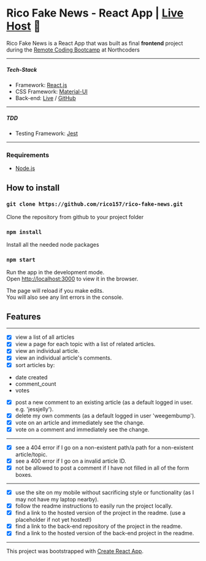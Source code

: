 # **Rico Fake News - React App** | [Live Host](https://rico-fake-news.netlify.app/) 👀


  Rico Fake News is a React App that was built as final **frontend** project during the [Remote Coding Bootcamp](https://northcoders.com/remote-coding-bootcamp) at Northcoders
  

  ---
##### Tech-Stack
* Framework: [React.js](https://reactjs.org/)
* CSS Framework: [Material-UI](https://material-ui.com/)
* Back-end: [Live](https://rico-nc-news.herokuapp.com/) / [GitHub](https://github.com/rico157/rico-fake-news-api)

---
##### TDD 
* Testing Framework: [Jest](https://jestjs.io/) 
---
### Requirements

* [Node.js](https://nodejs.org/)

## How to install


### `git clone https://github.com/rico157/rico-fake-news.git`

Clone the repository from github to your project folder


### `npm install`

Install all the needed node packages 


### `npm start`

Run the app in the development mode.<br />
Open [http://localhost:3000](http://localhost:3000) to view it in the browser.

The page will reload if you make edits.<br />
You will also see any lint errors in the console.




## Features
---
- [x] view a list of all articles 
- [x] view a page for each topic with a list of related articles.
- [x] view an individual article.
- [x] view an individual article's comments.
- [x] sort articles by:
 - date created
 - comment_count
 - votes
- [x] post a new comment to an existing article (as a default logged in user. e.g. 'jessjelly').
- [x] delete my own comments (as a default logged in user 'weegembump').
- [x] vote on an article and immediately see the change.
- [x] vote on a comment and immediately see the change.
---
- [x] see a 404 error if I go on a non-existent path/a path for a non-existent article/topic.
- [x] see a 400 error if I go on a invalid article ID.
- [x] not be allowed to post a comment if I have not filled in all of the form boxes.
---
- [x] use the site on my mobile without sacrificing style or functionality (as I may not have my laptop nearby).
- [x] follow the readme instructions to easily run the project locally.
- [x] find a link to the hosted version of the project in the readme. (use a placeholder if not yet hosted!)
- [x] find a link to the back-end repository of the project in the readme.
- [x] find a link to the hosted version of the back-end project in the readme.
---



This project was bootstrapped with [Create React App](https://github.com/facebook/create-react-app).
